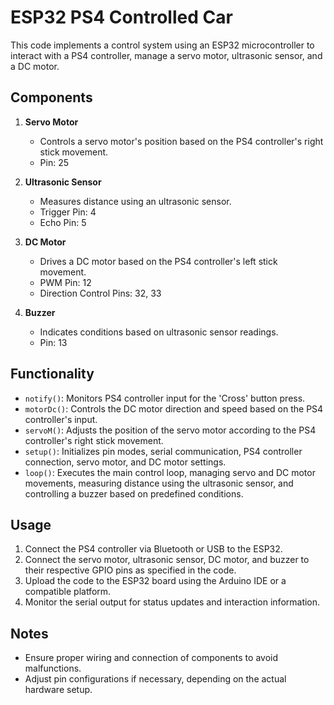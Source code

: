 # ESP32 PS4 Controlled Car

This code implements a control system using an ESP32 microcontroller to interact with a PS4 controller, manage a servo motor, ultrasonic sensor, and a DC motor.

## Components

1. **Servo Motor**
   - Controls a servo motor's position based on the PS4 controller's right stick movement.
   - Pin: 25

2. **Ultrasonic Sensor**
   - Measures distance using an ultrasonic sensor.
   - Trigger Pin: 4
   - Echo Pin: 5

3. **DC Motor**
   - Drives a DC motor based on the PS4 controller's left stick movement.
   - PWM Pin: 12
   - Direction Control Pins: 32, 33

4. **Buzzer**
   - Indicates conditions based on ultrasonic sensor readings.
   - Pin: 13

## Functionality

- `notify()`: Monitors PS4 controller input for the 'Cross' button press.
- `motorDc()`: Controls the DC motor direction and speed based on the PS4 controller's input.
- `servoM()`: Adjusts the position of the servo motor according to the PS4 controller's right stick movement.
- `setup()`: Initializes pin modes, serial communication, PS4 controller connection, servo motor, and DC motor settings.
- `loop()`: Executes the main control loop, managing servo and DC motor movements, measuring distance using the ultrasonic sensor, and controlling a buzzer based on predefined conditions.

## Usage

1. Connect the PS4 controller via Bluetooth or USB to the ESP32.
2. Connect the servo motor, ultrasonic sensor, DC motor, and buzzer to their respective GPIO pins as specified in the code.
3. Upload the code to the ESP32 board using the Arduino IDE or a compatible platform.
4. Monitor the serial output for status updates and interaction information.

## Notes

- Ensure proper wiring and connection of components to avoid malfunctions.
- Adjust pin configurations if necessary, depending on the actual hardware setup.

